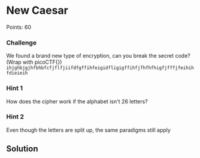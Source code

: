 # New Caesar

Points: 60

### Challenge 
We found a brand new type of encryption, can you break the secret code? (Wrap with picoCTF{})
`ihjghbjgjhfbhbfcfjflfjiifdfgffihfeigidfligigffihfjfhfhfhigfjfffjfeihihfdieieih`

### Hint 1
How does the cipher work if the alphabet isn't 26 letters?

### Hint 2 
Even though the letters are split up, the same paradigms still apply

## Solution
